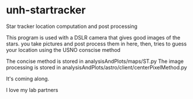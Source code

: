 # unh-startracker
Star tracker location computation and post processing

This program is used with a DSLR camera that gives good images of the stars.
you take pictures and post process them in here, then, tries to guess your location using the USNO conscise method

The concise method is stored in analysisAndPlots/maps/ST.py
The image processing is stored in analysisAndPlots/astro/client/centerPixelMethod.py

It's coming along.

I love my lab partners
